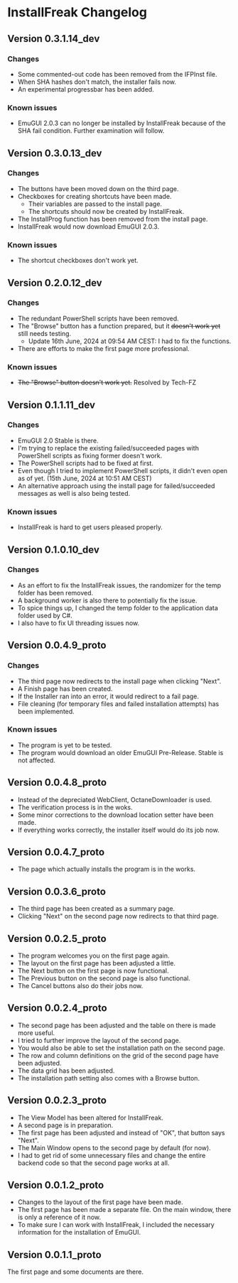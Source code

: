 # InstallFreak Changelog

## Version 0.3.1.14_dev

### Changes

- Some commented-out code has been removed from the IFPInst file.
- When SHA hashes don't match, the installer fails now.
- An experimental progressbar has been added.

### Known issues

- EmuGUI 2.0.3 can no longer be installed by InstallFreak because of the SHA fail condition. Further examination will follow.

## Version 0.3.0.13_dev

### Changes

- The buttons have been moved down on the third page.
- Checkboxes for creating shortcuts have been made.
    - Their variables are passed to the install page.
    - The shortcuts should now be created by InstallFreak.
- The InstallProg function has been removed from the install page.
- InstallFreak would now download EmuGUI 2.0.3.

### Known issues

- The shortcut checkboxes don't work yet.

## Version 0.2.0.12_dev

### Changes

- The redundant PowerShell scripts have been removed.
- The "Browse" button has a function prepared, but it ~~doesn't work yet~~ still needs testing.
    - Update 16th June, 2024 at 09:54 AM CEST: I had to fix the functions.
- There are efforts to make the first page more professional.

### Known issues

- ~~The "Browse" button doesn't work yet.~~ Resolved by Tech-FZ

## Version 0.1.1.11_dev

### Changes

- EmuGUI 2.0 Stable is there.
- I'm trying to replace the existing failed/succeeded pages with PowerShell scripts as fixing former doesn't work.
- The PowerShell scripts had to be fixed at first.
- Even though I tried to implement PowerShell scripts, it didn't even open as of yet. (15th June, 2024 at 10:51 AM CEST)
- An alternative approach using the install page for failed/succeeded messages as well is also being tested.

### Known issues

- InstallFreak is hard to get users pleased properly.

## Version 0.1.0.10_dev

### Changes

- As an effort to fix the InstallFreak issues, the randomizer for the temp folder has been removed.
- A background worker is also there to potentially fix the issue.
- To spice things up, I changed the temp folder to the application data folder used by C#.
- I also have to fix UI threading issues now.

## Version 0.0.4.9_proto

### Changes

- The third page now redirects to the install page when clicking "Next".
- A Finish page has been created.
- If the Installer ran into an error, it would redirect to a fail page.
- File cleaning (for temporary files and failed installation attempts) has been implemented.

### Known issues

- The program is yet to be tested.
- The program would download an older EmuGUI Pre-Release. Stable is not affected.

## Version 0.0.4.8_proto

- Instead of the depreciated WebClient, OctaneDownloader is used.
- The verification process is in the woks.
- Some minor corrections to the download location setter have been made.
- If everything works correctly, the installer itself would do its job now.

## Version 0.0.4.7_proto

- The page which actually installs the program is in the works.

## Version 0.0.3.6_proto

- The third page has been created as a summary page.
- Clicking "Next" on the second page now redirects to that third page.

## Version 0.0.2.5_proto

- The program welcomes you on the first page again.
- The layout on the first page has been adjusted a little.
- The Next button on the first page is now functional.
- The Previous button on the second page is also functional.
- The Cancel buttons also do their jobs now.

## Version 0.0.2.4_proto

- The second page has been adjusted and the table on there is made more useful.
- I tried to further improve the layout of the second page.
- You would also be able to set the installation path on the second page.
- The row and column definitions on the grid of the second page have been adjusted.
- The data grid has been adjusted.
- The installation path setting also comes with a Browse button.

## Version 0.0.2.3_proto

- The View Model has been altered for InstallFreak.
- A second page is in preparation.
- The first page has been adjusted and instead of "OK", that button says "Next".
- The Main Window opens to the second page by default (for now).
- I had to get rid of some unnecessary files and change the entire backend code so that the second page works at all.

## Version 0.0.1.2_proto

- Changes to the layout of the first page have been made.
- The first page has been made a separate file. On the main window, there is only a reference of it now.
- To make sure I can work with InstallFreak, I included the necessary information for the installation of EmuGUI.

## Version 0.0.1.1_proto

The first page and some documents are there.